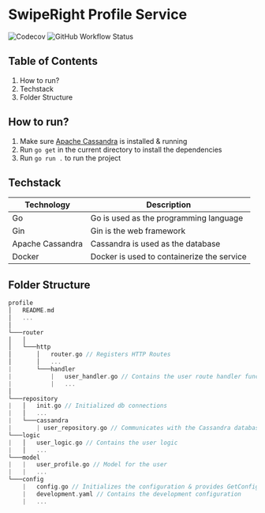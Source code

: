 # SwipeRight Profile Service

![Codecov](https://img.shields.io/codecov/c/github/Luka-Spa/SwipeRight?style=flat-square)
![GitHub Workflow Status](https://img.shields.io/github/workflow/status/Luka-Spa/SwipeRight/Go?style=flat-square)

## Table of Contents

1. How to run?
2. Techstack
3. Folder Structure

## How to run?

1. Make sure [Apache Cassandra](https://cassandra.apache.org/_/index.html) is installed & running
2. Run `go get` in the current directory to install the dependencies
3. Run `go run .` to run the project

## Techstack

| Technology       | Description                                |
| ---------------- | ------------------------------------------ |
| Go               | Go is used as the programming language     |
| Gin              | Gin is the web framework                   |
| Apache Cassandra | Cassandra is used as the database          |
| Docker           | Docker is used to containerize the service |

## Folder Structure

```c++
profile
│   README.md
│   ...
│
└───router
│   │
│   └───http
│       │   router.go // Registers HTTP Routes
│       │   ...
|       └───handler
|           |   user_handler.go // Contains the user route handler functions
|           |   ...
│
└───repository
|   │   init.go // Initialized db connections
|   │   ...
|   └───cassandra
|       | user_repository.go // Communicates with the Cassandra database
└───logic
|   │   user_logic.go // Contains the user logic
|   │   ...
└───model
|   |   user_profile.go // Model for the user
|   |   ...
└───config
    |   config.go // Initializes the configuration & provides GetConfig function
    |   development.yaml // Contains the development configuration
    |   ...
```
